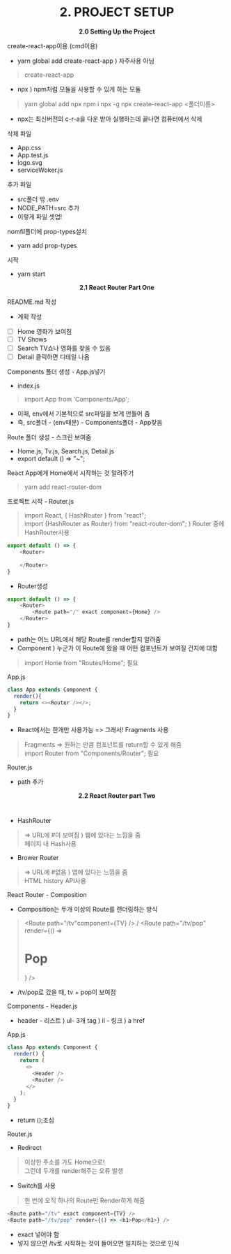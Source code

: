 <h1 align="center">
2. PROJECT SETUP
</h1> 
<p align="center">
  <strong>2.0 Setting Up the Project</strong><br>
</p>

create-react-app이용 (cmd이용)
+ yarn global add create-react-app ) 자주사용 아님
> create-react-app
+ npx ) npm처럼 모듈을 사용할 수 있게 하는 모듈
> yarn global add npx
> npm i npx -g
> npx create-react-app <폴더이름>
+ npx는 최신버전의 c-r-a을 다운 받아 실행하는데 끝나면 컴퓨터에서 삭제

삭제 파일
+ App.css
+ App.test.js
+ logo.svg
+ serviceWoker.js

추가 파일 
+ src폴더 밖 .env
+ NODE_PATH=src 추가
+ 이렇게 파일 셋업!

nomfil폴더에 prop-types설치
+ yarn add prop-types

시작
+ yarn start

<p align="center">
  <strong>2.1 React Router Part One </strong><br>
</p>

README.md 작성
+ 계획 작성
- [ ] Home 영화가 보여짐
- [ ] TV Shows
- [ ] Search TV쇼나 영화를 찾을 수 있음
- [ ] Detail 클릭하면 디테일 나옴

Components 폴더 생성 - App.js넣기
+ index.js 
> import App from 'Components/App';
+ 이때, env에서 기본적으로 src파일을 보게 만들어 줌
+ 즉, src폴더 - (env때문) - Components폴더 - App찾음

Route 폴더 생성 - 스크린 보여줌
+ Home.js, Tv.js, Search.js, Detail.js
+ export default () => "~";

React App에게 Home에서 시작하는 것 알려주기
> yarn add react-router-dom

프로젝트 시작 - Router.js
> import React, { HashRouter } from "react"; \
> import {HashRouter as Router} from "react-router-dom"; ) Router 중에 HashRouter사용 

```javascript
export default () => {
    <Router>
        
    </Router>
}
```
+ Router생성

```javascript
export default () => {
    <Router>
        <Route path="/" exact component={Home} /> 
    </Router>
}
```
+ path는 어느 URL에서 해당 Route를 render할지 알려줌
+ Component ) 누군가 이 Route에 왔을 때 어떤 컴포넌트가 보여질 건지에 대함
> import Home from "Routes/Home"; 필요


App.js
```javascript
class App extends Component {
  render(){
    return <><Router /></>;
  }  
}
```
+ React에서는 한개만 사용가능 => 그래서! Fragments 사용
> Fragments => 원하는 만큼 컴포넌트를 return할 수 있게 해줌 \
> import Router from "Components/Router"; 필요

Router.js
+ path 추가

<p align="center">
  <strong>2.2 React Router part Two </strong><br>
</p>

#
+ HashRouter 
> => URL에 #이 보여짐 ) 웹에 있다는 느낌을 줌 \
> 페이지 내 Hash사용
+ Brower Router
>  => URL에 #없음 ) 앱에 있다는 느낌을 줌 \
> HTML history API사용

React Router - Composition
+ Composition는 두개 이상의 Route를 랜더링하는 방식
><Route path="/tv"component={TV} /> /
><Route path="/tv/pop" render={() => <h1>Pop</h1>} />
+ /tv/pop로 갔을 때, tv + pop이 보여짐

Components - Header.js
+ header - 리스트 ) ul- 3개 tag ) il - 링크 ) a href

App.js
```javascript
class App extends Component {
  render() {
    return (
      <>
        <Header />
        <Router />
      </>
    );
  }
}
```
+ return ();조심

Router.js
+ Redirect
> 이상한 주소를 가도 Home으로! \
> 그런데 두개를 render해주는 오류 발생 
+ Switch를 사용
> 한 번에 오직 하나의 Route만 Render하게 해줌

```javascript
<Route path="/tv" exact component={TV} />
<Route path="/tv/pop" render={() => <h1>Pop</h1>} />
```
+ exact 넣어야 함
+ 넣지 않으면 /tv로 시작하는 것이 들어오면 일치하는 것으로 인식